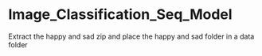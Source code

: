 # Image_Classification_Seq_Model
Extract the happy and sad zip and place the happy and sad folder in a data folder